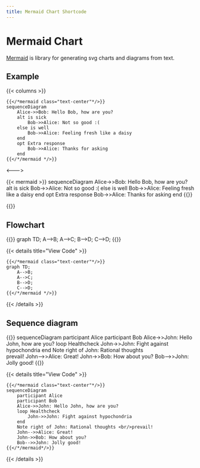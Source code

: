 ```yaml
---
title: Mermaid Chart Shortcode
---
```


# Mermaid Chart

[Mermaid](https://mermaidjs.github.io/) is library for generating svg charts and diagrams from text.

## Example

{{< columns >}}

```tpl
{{</*mermaid class="text-center"*/>}}
sequenceDiagram
    Alice->>Bob: Hello Bob, how are you?
    alt is sick
        Bob->>Alice: Not so good :(
    else is well
        Bob->>Alice: Feeling fresh like a daisy
    end
    opt Extra response
        Bob->>Alice: Thanks for asking
    end
{{</*/mermaid */>}}
```

<--->

{{< mermaid >}}
sequenceDiagram
Alice->>Bob: Hello Bob, how are you?
alt is sick
Bob->>Alice: Not so good :(
else is well
Bob->>Alice: Feeling fresh like a daisy
end
opt Extra response
Bob->>Alice: Thanks for asking
end
{{</mermaid>}}

{{</columns>}}

## Flowchart

{{<mermaid class="text-center" >}}
graph TD;
A-->B;
A-->C;
B-->D;
C-->D;
{{</mermaid>}}

{{< details title="View Code" >}}

```tpl
{{</*mermaid class="text-center"*/>}}
graph TD;
    A-->B;
    A-->C;
    B-->D;
    C-->D;
{{</*/mermaid */>}}
```

{{< /details >}}

## Sequence diagram

{{<mermaid class="text-center">}}
sequenceDiagram
participant Alice
participant Bob
Alice->>John: Hello John, how are you?
loop Healthcheck
John->>John: Fight against hypochondria
end
Note right of John: Rational thoughts <br/>prevail!
John-->>Alice: Great!
John->>Bob: How about you?
Bob-->>John: Jolly good!
{{</mermaid>}}

{{< details title="View Code" >}}

```tpl
{{</*mermaid class="text-center"*/>}}
sequenceDiagram
    participant Alice
    participant Bob
    Alice->>John: Hello John, how are you?
    loop Healthcheck
        John->>John: Fight against hypochondria
    end
    Note right of John: Rational thoughts <br/>prevail!
    John-->>Alice: Great!
    John->>Bob: How about you?
    Bob-->>John: Jolly good!
{{</*/mermaid*/>}}
```

{{< /details >}}
